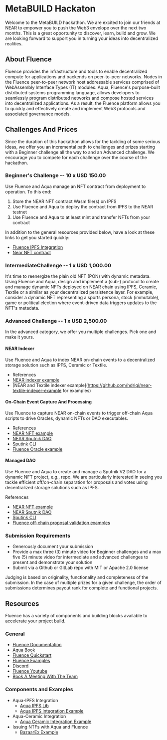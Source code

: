 # MetaBUILD Hackaton

Welcome to the MetaBUILD hackathon. We are excited to join our friends at NEAR to empower you to push the Web3 envelope over the next two months. This is a great opportunity to discover, learn, build and grow.  We are looking forward to support you in turning your ideas into decentralized realities.

## About Fluence

Fluence provides the infrastructure and tools to enable decentralized compute for applications and backends on peer-to-peer networks. Nodes in the Fluence peer-to-peer network host addressable services comprised of WebAssembly Interface Types (IT) modules. Aqua, Fluence's purpose-built distributed systems programming language, allows developers to seamlessly program distributed networks and compose hosted services into decentralized applications. As a result, the Fluence platform allows you to quickly and effectively create and implement Web3 protocols and associated governance models.


## Challenges And Prices

Since the duration of this hackathon allows for the tackling of some serious ideas, we offer you an incremental path to challenges and prizes starting with a Beginner challenge all the way to and an Advanced challenge. We encourage you to compete for each challenge over the course of the hackathon. 


### Beginner's Challenge -- 10 x USD 150.00

Use Fluence and Aqua manage an NFT contract from deployment to operation. To this end:

1. Store the NEAR NFT contract Wasm file(s) on IPFS
2. Use Fluence and Aqua to deploy the contract from IPFS to the NEAR testnet
3. Use Fluence and Aqua to at least mint and transfer NFTs from your contract

In addition to the general resources provided below, have a look at these links to get you started quickly:

* [Fluence IPFS Integration](https://doc.fluence.dev/aqua-book/libraries/aqua-ipfs)
* [Near NFT contract](https://examples.near.org/NFT)


### IntermediateChallenge -- 1 x USD 1,000.00

It's time to reenergize the plain old NFT (PON) with dynamic metadata. Using Fluence and Aqua, design and implement a (sub-) protocol to create and manage dynamic NFTs deployed on NEAR chain using IPFS, Ceramic, Textile or a similar as your decentralized persistence layer. For example, consider a dynamic NFT representing a sports persona, stock (immutable), game or political election where event-driven data triggers updates to the NFT's metadata.


### Advanced Challenge -- 1 x USD 2,500.00

In the advanced category, we offer you multiple challenges. Pick one and make it yours.

#### NEAR Indexer

Use Fluence and Aqua to index NEAR on-chain events to a decentralized storage solution such as IPFS, Ceramic or Textile. 

* References
*   [NEAR indexer example](https://docs.near.org/docs/tutorials/near-indexer)
*   [NEAR and Textile indexer example](https://github.com/hdriqi/near-textile-indexer-example for examples)

#### On-Chain Event Capture And Processing

Use Fluence to capture NEAR on-chain events to trigger off-chain Aqua scripts to drive Oracles, dynamic NFTs or DAO executables.

* References
* [NEAR NFT example](https://examples.near.org/NFT)
* [NEAR Sputnik DAO](https://www.sputnik.fund)
* [Sputink CLI](https://github.com/cloudmex/sputnikdao-cli)
* [Fluence Oracle example](https://github.com/fluencelabs/examples/tree/main/aqua-examples/price-oracle)


#### Managed DAO

Use Fluence and Aqua to create and manage a Sputnik V2 DAO for a dynamic NFT project, e.g., repo. We are particularly interested in seeing you tackle efficient off/on-chain separation for proposals and votes using decentralized storage solutions such as IPFS.

References
* [NEAR NFT example](https://examples.near.org/NFT)
* [NEAR Sputnik DAO](https://www.sputnik.fund)
* [Sputink CLI](https://github.com/cloudmex/sputnikdao-cli)
* [Fluence off-chain proposal validation examples](https://github.com/fluencelabs/eip712-validation-node)
 

### Submission Requirements

* Generously document your submission
* Provide a max three (3) minute video for Beginner challenges and a max five (5) minute video for intermediate and advanced challenges to present and demonstrate your solution 
* Submit via a Github or GitLab repo with MIT or Apache 2.0 license 

Judging is based on originality, functionality and completeness of the submission. In the case of multiple prizes for a given challenge, the order of submissions determines payout rank for complete and functional projects.



## Resources

Fluence has a variety of components and building blocks available to accelerate your project build.

### General

* [Fluence Documentation](https://doc.fluence.dev/docs/)
* [Aqua Book](https://doc.fluence.dev/aqua-book/)
* [Fluence Quickstart](https://github.com/fluencelabs/examples/tree/main/quickstart)
* [Fluence Examples](https://github.com/fluencelabs/examples)
* [Discord](https://fluence.chat)
* [Fluence Youtube](https://www.youtube.com/channel/UC3b5eFyKRFlEMwSJ1BTjpbw)
* [Book A Meeting With The Team](https://calendly.com/fluencehack/)


### Components and Examples

* Aqua-IPFS Integration
  * [Aqua IPFS Lib](https://doc.fluence.dev/aqua-book/libraries/aqua-ipfs)
  * [Aqua IPFS Integration Example](https://github.com/fluencelabs/examples/tree/main/aqua-examples/aqua-ipfs-integration)
* Aqua-Ceramic Integration
  * [Aqua Ceramic Integration Example](https://github.com/fluencelabs/examples/tree/main/aqua-examples/aqua-ceramic-integration)
* Issuing NTFs with Aqua and Fluence
  * [BazaarEx Example](https://github.com/tejas-kothari/BazaarEx)








